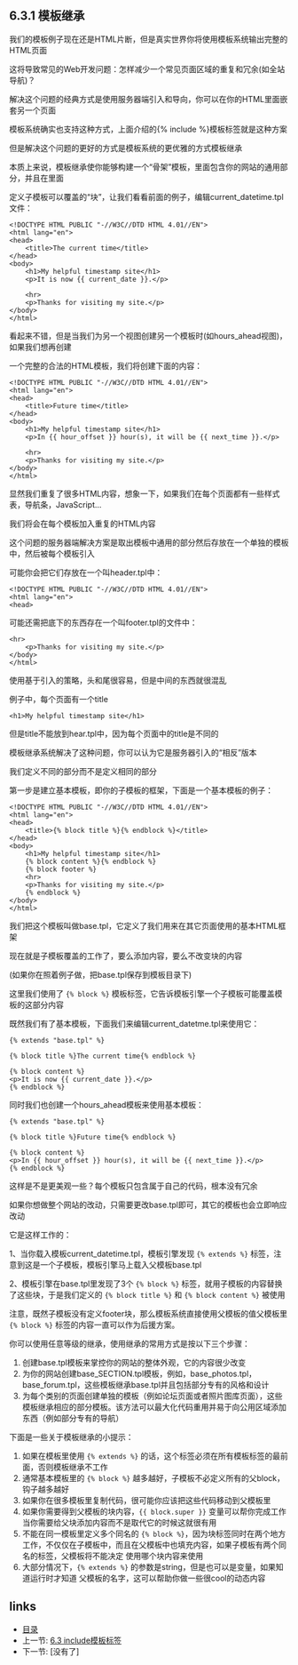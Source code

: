 ## 6.3.1 模板继承

我们的模板例子现在还是HTML片断，但是真实世界你将使用模板系统输出完整的HTML页面

这将导致常见的Web开发问题：怎样减少一个常见页面区域的重复和冗余(如全站导航)？

解决这个问题的经典方式是使用服务器端引入和导向，你可以在你的HTML里面嵌套另一个页面

模板系统确实也支持这种方式，上面介绍的{% include %}模板标签就是这种方案

但是解决这个问题的更好的方式是模板系统的更优雅的方式模板继承

本质上来说，模板继承使你能够构建一个“骨架”模板，里面包含你的网站的通用部分，并且在里面

定义子模板可以覆盖的“块”，让我们看看前面的例子，编辑current_datetime.tpl文件：

```
<!DOCTYPE HTML PUBLIC "-//W3C//DTD HTML 4.01//EN">  
<html lang="en">  
<head>  
    <title>The current time</title>  
</head>  
<body>  
    <h1>My helpful timestamp site</h1>  
    <p>It is now {{ current_date }}.</p>  
  
    <hr>  
    <p>Thanks for visiting my site.</p>  
</body>  
</html> 
```

看起来不错，但是当我们为另一个视图创建另一个模板时(如hours_ahead视图)，如果我们想再创建

一个完整的合法的HTML模板，我们将创建下面的内容：

```
<!DOCTYPE HTML PUBLIC "-//W3C//DTD HTML 4.01//EN">  
<html lang="en">  
<head>  
    <title>Future time</title>  
</head>  
<body>  
    <h1>My helpful timestamp site</h1>  
    <p>In {{ hour_offset }} hour(s), it will be {{ next_time }}.</p>  
  
    <hr>  
    <p>Thanks for visiting my site.</p>  
</body>  
</html>  
```

显然我们重复了很多HTML内容，想象一下，如果我们在每个页面都有一些样式表，导航条，JavaScript...

我们将会在每个模板加入重复的HTML内容

这个问题的服务器端解决方案是取出模板中通用的部分然后存放在一个单独的模板中，然后被每个模板引入

可能你会把它们存放在一个叫header.tpl中：

```
<!DOCTYPE HTML PUBLIC "-//W3C//DTD HTML 4.01//EN">  
<html lang="en">  
<head> 
```

可能还需把底下的东西存在一个叫footer.tpl的文件中：

```
<hr>
    <p>Thanks for visiting my site.</p>
</body>
</html>
```

使用基于引入的策略，头和尾很容易，但是中间的东西就很混乱

例子中，每个页面有一个title

```
<h1>My helpful timestamp site</h1>
```

但是title不能放到hear.tpl中，因为每个页面中的title是不同的

模板继承系统解决了这种问题，你可以认为它是服务器引入的“相反”版本

我们定义不同的部分而不是定义相同的部分

第一步是建立基本模板，即你的子模板的框架，下面是一个基本模板的例子：

```
<!DOCTYPE HTML PUBLIC "-//W3C//DTD HTML 4.01//EN">  
<html lang="en">  
<head>  
    <title>{% block title %}{% endblock %}</title>  
</head>  
<body>  
    <h1>My helpful timestamp site</h1>  
    {% block content %}{% endblock %}  
    {% block footer %}  
    <hr>  
    <p>Thanks for visiting my site.</p>  
    {% endblock %}  
</body>  
</html>
```

我们把这个模板叫做base.tpl，它定义了我们用来在其它页面使用的基本HTML框架

现在就是子模板覆盖的工作了，要么添加内容，要么不改变块的内容

(如果你在照着例子做，把base.tpl保存到模板目录下)

这里我们使用了 `{% block %}` 模板标签，它告诉模板引擎一个子模板可能覆盖模板的这部分内容

既然我们有了基本模板，下面我们来编辑current_datetme.tpl来使用它：

```
{% extends "base.tpl" %}  
  
{% block title %}The current time{% endblock %}  
  
{% block content %}  
<p>It is now {{ current_date }}.</p>  
{% endblock %}  
```

同时我们也创建一个hours_ahead模板来使用基本模板：

```
{% extends "base.tpl" %}  
  
{% block title %}Future time{% endblock %}  
  
{% block content %}  
<p>In {{ hour_offset }} hour(s), it will be {{ next_time }}.</p>  
{% endblock %}  
```

这样是不是更美观一些？每个模板只包含属于自己的代码，根本没有冗余

如果你想做整个网站的改动，只需要更改base.tpl即可，其它的模板也会立即响应改动

它是这样工作的：

1、当你载入模板current_datetime.tpl，模板引擎发现 `{% extends %}` 标签，注意到这是一个子模板，模板引擎马上载入父模板base.tpl

2、模板引擎在base.tpl里发现了3个 `{% block %}` 标签，就用子模板的内容替换了这些块，于是我们定义的 `{% block title %}` 和 `{% block content %}` 被使用

注意，既然子模板没有定义footer块，那么模板系统直接使用父模板的值父模板里 `{% block %}` 标签的内容一直可以作为后援方案。

你可以使用任意等级的继承，使用继承的常用方式是按以下三个步骤：

1. 创建base.tpl模板来掌控你的网站的整体外观，它的内容很少改变
2. 为你的网站创建base_SECTION.tpl模板，例如，base_photos.tpl，base_forum.tpl，这些模板继承base.tpl并且包括部分专有的风格和设计
3. 为每个类别的页面创建单独的模板（例如论坛页面或者照片图库页面），这些模板继承相应的部分模板。该方法可以最大化代码重用并易于向公用区域添加东西（例如部分专有的导航）


下面是一些关于模板继承的小提示：

1. 如果在模板里使用 `{% extends %}` 的话，这个标签必须在所有模板标签的最前面，否则模板继承不工作
2. 通常基本模板里的 `{% block %}` 越多越好，子模板不必定义所有的父block，钩子越多越好
3. 如果你在很多模板里复制代码，很可能你应该把这些代码移动到父模板里
4. 如果你需要得到父模板的块内容，`{{ block.super }}` 变量可以帮你完成工作
当你需要给父块添加内容而不是取代它的时候这就很有用
5. 不能在同一模板里定义多个同名的 `{% block %}`，因为块标签同时在两个地方工作，不仅仅在子模板中，而且在父模板中也填充内容，如果子模板有两个同名的标签，父模板将不能决定
使用哪个块内容来使用
6. 大部分情况下，`{% extends %}` 的参数是string，但是也可以是变量，如果知道运行时才知道
父模板的名字，这可以帮助你做一些很cool的动态内容


## links

* [目录](<../README_ZH.md>)
* 上一节: [6.3 include模板标签](<06.03.md>)
* 下一节: [没有了]

